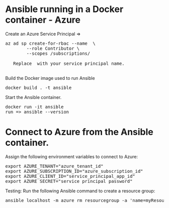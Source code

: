 # Ansible running in a Docker container  - Azure

Create an Azure Service Principal =>
<pre>az ad sp create-for-rbac --name <service-principal-name> \
        --role Contributor \
        --scopes /subscriptions/<subscription_id>
        
   Replace <service-principal-name> with your service principal name.     
        </pre>

Build the Docker image used to run Ansible
<pre>docker build . -t ansible</pre>

Start the Ansible container.

<pre>docker run -it ansible 
run => ansible --version
</pre>

# Connect to Azure from the Ansible container.
Assign the following environment variables to connect to Azure:
<pre>
export AZURE_TENANT="azure_tenant_id"
export AZURE_SUBSCRIPTION_ID="azure_subscription_id"
export AZURE_CLIENT_ID="service_principal_app_id"
export AZURE_SECRET="service_principal_password"
</pre>

Testing: Run the following Ansible command to create a resource group:
<pre>ansible localhost -m azure_rm_resourcegroup -a 'name=myResourceGroup location=eastus'
</pre>


